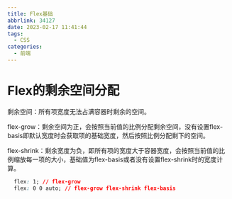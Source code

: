 ```yaml
---
title: Flex基础
abbrlink: 34127
date: 2023-02-17 11:41:44
tags:
  - CSS
categories:
  - 前端
---
```



# Flex的剩余空间分配

剩余空间：所有项宽度无法占满容器时剩余的空间。

flex-grow：剩余空间为正，会按照当前值的比例分配剩余空间，没有设置flex-basis即默认宽度时会获取项的基础宽度，然后按照比例分配剩下的空间。

flex-shrink：剩余宽度为负，即所有项的宽度大于容器宽度，会按照当前值的比例缩放每一项的大小，基础值为flex-basis或者没有设置flex-shrink时的宽度计算。

```css
  flex: 1; // flex-grow
  flex: 0 0 auto; // flex-grow flex-shrink flex-basis
```